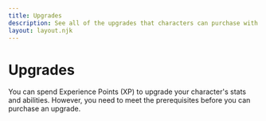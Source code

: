 ```yaml
---
title: Upgrades
description: See all of the upgrades that characters can purchase with Experience Points as they progress.
layout: layout.njk
---
```


# Upgrades

You can spend Experience Points (XP) to upgrade your character's stats and
abilities. However, you need to meet the prerequisites before you can purchase
an upgrade.

<div id="stat-upgrades" class="cmp-stack"></div>
<div id="skill-upgrades" class="cmp-stack"></div>
<div id="health-upgrades" class="cmp-stack"></div>

